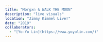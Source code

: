 ```yaml
---
title: "Morgxn & WALK THE MOON"
description: "live visuals"
location: "Jimmy Kimmel Live!"
date: "2019"
collaborators:
  - "[Yo-Yo Lin](https://www.yoyolin.com/)"
---
```

